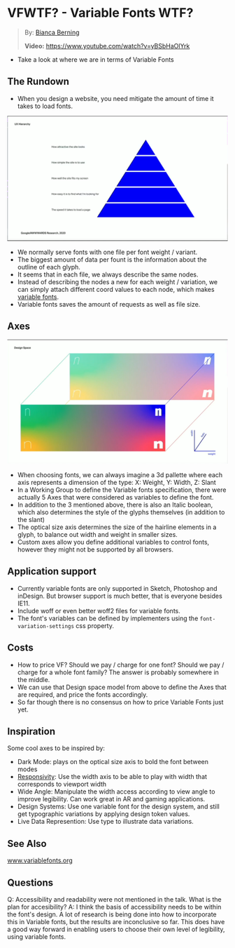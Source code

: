 # VFWTF? - Variable Fonts WTF?

> By: [Bianca Berning](https://beyondtellerrand.com/events/dusseldorf-2021/speakers/bianca-berning)
>
> **Video:** https://www.youtube.com/watch?v=yBSbHaOlYrk

- Take a look at where we are in terms of Variable Fonts

## The Rundown

- When you design a website, you need mitigate the amount of time it takes to
  load fonts.

![UX Hierarchy](images/02-01-ux-hierarchy.png)

- We normally serve fonts with one file per font weight / variant.
- The biggest amount of data per fount is the information about the outline of
  each glyph.
- It seems that in each file, we always describe the same nodes. 
- Instead of describing the nodes a new for each weight / variation, we can
  simply attach different coord values to each node, which makes [variable
  fonts](https://developer.mozilla.org/en-US/docs/Web/CSS/CSS_Fonts/Variable_Fonts_Guide).
- Variable fonts saves the amount of requests as well as file size.

## Axes

![Design Space](images/02-02-design-space.png)

- When choosing fonts, we can always imagine a 3d pallette where each axis
  represents a dimension of the type: X: Weight, Y: Width, Z: Slant
- In a Working Group to define the Variable fonts specification, there were
  actually 5 Axes that were considered as variables to define the font.
- In addition to the 3 mentioned above, there is also an Italic boolean, which
  also determines the style of the glyphs themselves (in addition to the slant)
- The optical size axis determines the size of the hairline elements in a glyph,
  to balance out width and weight in smaller sizes.
- Custom axes allow you define additional variables to control fonts, however
  they might not be supported by all browsers.

## Application support

- Currently variable fonts are only supported in Sketch, Photoshop and inDesign.
  But browser support is much better, that is everyone besides IE11.
- Include woff or even better woff2 files for variable fonts.
- The font's variables can be defined by implementers using the
  `font-variation-settings` css property.

## Costs

- How to price VF? Should we pay / charge for one font? Should we pay / charge
  for a whole font family? The answer is probably somewhere in the middle.
- We can use that Design space model from above to define the Axes that are
  required, and price the fonts accordingly.
- So far though there is no consensus on how to price Variable Fonts just yet.

## Inspiration

Some cool axes to be inspired by:

- Dark Mode: plays on the optical size axis to bold the font between modes
- [Responsivity](https://codepen.io/belluzj/pen/qBXYYBd): Use the width axis to
  be able to play with width that corresponds to viewport width
- Wide Angle: Manipulate the width access according to view angle to improve
  legibility. Can work great in AR and gaming applications.
- Design Systems: Use one variable font for the design system, and still get
  typographic variations by applying design token values.
- Live Data Represention: Use type to illustrate data variations. 

## See Also

www.variablefonts.org

## Questions

Q: Accessibility and readability were not mentioned in the talk. What is the
   plan for accesibility? A: I think the basis of accessibility needs to be
   within the font's design. A lot of research is being done into how to
   incorporate this in Variable fonts, but the results are inconclusive so far.
   This does have a good way forward in enabling users to choose their own level
   of legibility, using variable fonts.
